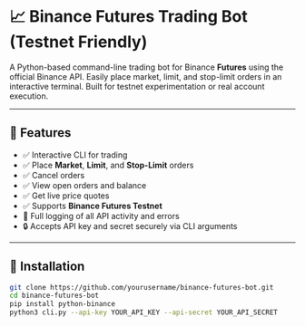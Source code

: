 # 📈 Binance Futures Trading Bot (Testnet Friendly)

A Python-based command-line trading bot for Binance **Futures** using the official Binance API. Easily place market, limit, and stop-limit orders in an interactive terminal. Built for testnet experimentation or real account execution.

---

## 🚀 Features

- ✅ Interactive CLI for trading
- ✅ Place **Market**, **Limit**, and **Stop-Limit** orders
- ✅ Cancel orders
- ✅ View open orders and balance
- ✅ Get live price quotes
- ✅ Supports **Binance Futures Testnet**
- 📜 Full logging of all API activity and errors
- 🔒 Accepts API key and secret securely via CLI arguments

---

## 🔧 Installation

```bash
git clone https://github.com/yourusername/binance-futures-bot.git
cd binance-futures-bot
pip install python-binance
python3 cli.py --api-key YOUR_API_KEY --api-secret YOUR_API_SECRET
